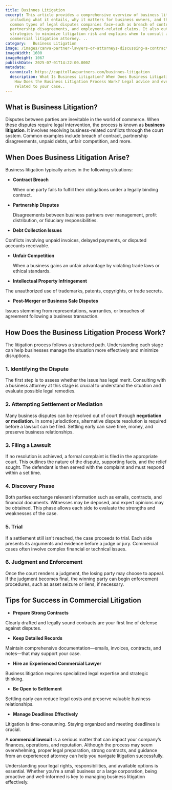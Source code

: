 ```yaml
---
title: Businnes Litigation
excerpt: This article provides a comprehensive overview of business litigation,
  including what it entails, why it matters for business owners, and the most
  common types of legal disputes companies face—such as breach of contract,
  partnership disagreements, and employment-related claims. It also outlines key
  strategies to minimize litigation risk and explains when to consult a
  commercial litigation attorney. ..
category: ⁠  ⁠Business Litigation
image: /images/canva-partner-lawyers-or-attorneys-discussing-a-contract-agreement.-maev6ejcubo.jpg
imageWidth: 1600
imageHeight: 1067
publishDate: 2025-07-01T14:22:00.000Z
metadata:
  canonical: https://capitollawpartners.com/businnes-litigation
  description: What Is Business Litigation? When Does Business Litigation Arise?
    How Does the Business Litigation Process Work? Legal advice and everything
    related to your case..
---
```

## What is Business Litigation?

Disputes between parties are inevitable in the world of commerce. When these disputes require legal intervention, the process is known as **business litigation**. It involves resolving business-related conflicts through the court system. Common examples include breach of contract, partnership disagreements, unpaid debts, unfair competition, and more.

## When Does Business Litigation Arise?

Business litigation typically arises in the following situations:

* **Contract Breach** 

  When one party fails to fulfill their obligations under a legally binding contract. 
* **Partnership Disputes** 

  Disagreements between business partners over management, profit distribution, or fiduciary responsibilities. 
* **Debt Collection Issues** 

 Conflicts involving unpaid invoices, delayed payments, or disputed accounts receivable.

* **Unfair Competition** 

   When a business gains an unfair advantage by violating trade laws or ethical standards. 
* **Intellectual Property Infringement** 

 The unauthorized use of trademarks, patents, copyrights, or trade secrets. 

* **Post-Merger or Business Sale Disputes** 

 Issues stemming from representations, warranties, or breaches of agreement following a business transaction.



## How Does the Business Litigation Process Work?

The litigation process follows a structured path. Understanding each stage can help businesses manage the situation more effectively and minimize disruptions.

### 1. Identifying the Dispute

The first step is to assess whether the issue has legal merit. Consulting with a business attorney at this stage is crucial to understand the situation and evaluate possible legal remedies.

### 2. Attempting Settlement or Mediation

Many business disputes can be resolved out of court through **negotiation or mediation**. In some jurisdictions, alternative dispute resolution is required before a lawsuit can be filed. Settling early can save time, money, and preserve business relationships.

### 3. Filing a Lawsuit

If no resolution is achieved, a formal complaint is filed in the appropriate court. This outlines the nature of the dispute, supporting facts, and the relief sought. The defendant is then served with the complaint and must respond within a set time.

### 4. Discovery Phase

Both parties exchange relevant information such as emails, contracts, and financial documents. Witnesses may be deposed, and expert opinions may be obtained. This phase allows each side to evaluate the strengths and weaknesses of the case.

### 5. Trial

If a settlement still isn't reached, the case proceeds to trial. Each side presents its arguments and evidence before a judge or jury. Commercial cases often involve complex financial or technical issues.

### 6. Judgment and Enforcement

Once the court renders a judgment, the losing party may choose to appeal. If the judgment becomes final, the winning party can begin enforcement procedures, such as asset seizure or liens, if necessary.

## Tips for Success in Commercial Litigation

* **Prepare Strong Contracts** 

 Clearly drafted and legally sound contracts are your first line of defense against disputes. 

* **Keep Detailed Records**

Maintain comprehensive documentation—emails, invoices, contracts, and notes—that may support your case. 

* **Hire an Experienced Commercial Lawyer** 

 Business litigation requires specialized legal expertise and strategic thinking. 

* **Be Open to Settlement** 

 Settling early can reduce legal costs and preserve valuable business relationships. 

* **Manage Deadlines Effectively** 

 Litigation is time-consuming. Staying organized and meeting deadlines is crucial. 



A **commercial lawsuit** is a serious matter that can impact your company’s finances, operations, and reputation. Although the process may seem overwhelming, proper legal preparation, strong contracts, and guidance from an experienced attorney can help you navigate litigation successfully.

Understanding your legal rights, responsibilities, and available options is essential. Whether you're a small business or a large corporation, being proactive and well-informed is key to managing business litigation effectively.
